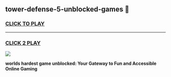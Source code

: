 
## tower-defense-5-unblocked-games 👋
<h3>
<a href="https://premium.freeplayer.one?title=tower-defense-5-unblocked-games&ref=14F">CLICK TO PLAY</a></h3>
<hr>

<h3>
<a href="https://premium.freeplayer.one?title=tower-defense-5-unblocked-games&ref=14F">CLICK 2 PLAY</a>
  
</h3>

<a href="https://premium.freeplayer.one?title=tower-defense-5-unblocked-games&ref=12F/"><img src="https://clearcache.store/games.png"></a>


**worlds hardest game unblocked: Your Gateway to Fun and Accessible Online Gaming**
